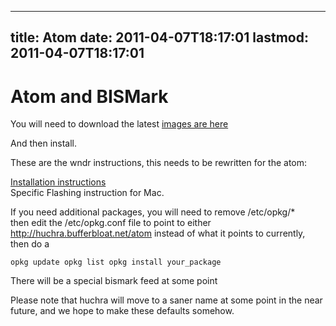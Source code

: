 
---
title: Atom
date: 2011-04-07T18:17:01
lastmod: 2011-04-07T18:17:01
---
Atom and BISMark
================

You will need to download the latest [images are
here](http://huchra.bufferbloat.net/atom)

And then install.

These are the wndr instructions, this needs to be rewritten for the
atom:

[Installation
instructions](http://wiki.openwrt.org/toh/netgear/wndr3700#oem.easy.installation)\
Specific <link>Flashing instruction for Mac</link>.

If you need additional packages, you will need to remove /etc/opkg/\*\
then edit the /etc/opkg.conf file to point to either
http://huchra.bufferbloat.net/atom instead of what it points to
currently, then do a

`opkg update
  opkg list
  opkg install your_package`

There will be a special <link>bismark feed</link> at some point

Please note that huchra will move to a saner name at some point in the
near future, and we hope to make these defaults somehow.
